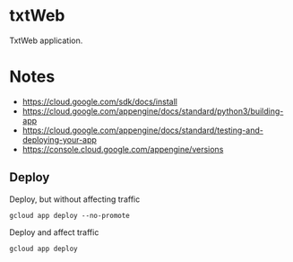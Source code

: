 # txtWeb
TxtWeb application.

# Notes

* https://cloud.google.com/sdk/docs/install
* https://cloud.google.com/appengine/docs/standard/python3/building-app
* https://cloud.google.com/appengine/docs/standard/testing-and-deploying-your-app
* https://console.cloud.google.com/appengine/versions

## Deploy

Deploy, but without affecting traffic

`gcloud app deploy --no-promote`

Deploy and affect traffic

`gcloud app deploy`
